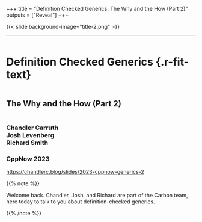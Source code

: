 +++
title = "Definition Checked Generics: The Why and the How (Part 2)"
outputs = ["Reveal"]
+++

{{< slide background-image="title-2.png" >}}

---

<div class="r-stretch" style="display: flex; flex-direction: column; justify-content: center">

# Definition Checked Generics {.r-fit-text}

## The Why and the How (Part 2)

</div>
<div class="col-container"><div class="col-4">

### Chandler Carruth <br/> Josh Levenberg <br/> Richard Smith

</div><div class="col right">

### CppNow 2023

</div></div>
<div class="right">

https://chandlerc.blog/slides/2023-cppnow-generics-2

</div>

{{% note %}}

Welcome back.
Chandler, Josh, and Richard are part of the Carbon team, here today to talk to
you about definition-checked generics.

{{% /note %}}
